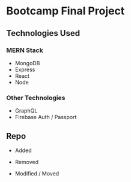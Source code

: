 # Bootcamp Final Project

## Technologies Used

### MERN Stack

<ul>
  <li>MongoDB</li>
  <li>Express</li>
  <li>React</li>
  <li>Node</li>
</ul>

### Other Technologies

<ul>
  <li>GraphQL</li>
  <li>Firebase Auth / Passport</li>
</ul>


## Repo

+ Added
- Removed
* Modified
/ Moved
